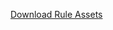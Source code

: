 
[Download Rule Assets
](https://minhaskamal.github.io/DownGit/#/home?url=https://github.com/corticon/templates/blob/main/classic-templates/Airline-Loyalty/Airline%20Loyalty.zip)